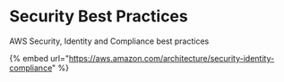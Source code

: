 # Security Best Practices

AWS Security, Identity and Compliance best practices

{% embed url="https://aws.amazon.com/architecture/security-identity-compliance" %}

